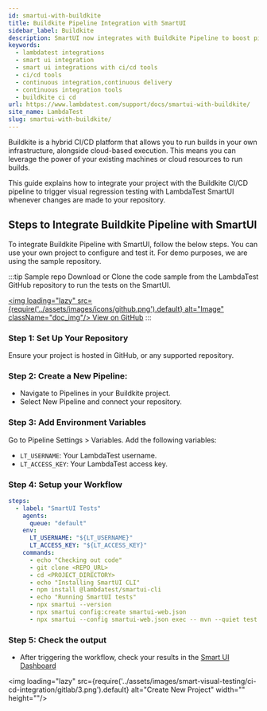 ```yaml
---
id: smartui-with-buildkite
title: Buildkite Pipeline Integration with SmartUI
sidebar_label: Buildkite
description: SmartUI now integrates with Buildkite Pipeline to boost pipeline delivery. Perform automated cross browser testing with SmartUI to seamlessly providing 10000+ real browsers running through machines.
keywords:
  - lambdatest integrations
  - smart ui integration
  - smart ui integrations with ci/cd tools
  - ci/cd tools
  - continuous integration,continuous delivery
  - continuous integration tools
  - buildkite ci cd
url: https://www.lambdatest.com/support/docs/smartui-with-buildkite/
site_name: LambdaTest
slug: smartui-with-buildkite/
---
```


<script type="application/ld+json"
      dangerouslySetInnerHTML={{ __html: JSON.stringify({
       "@context": "https://schema.org",
        "@type": "BreadcrumbList",
        "itemListElement": [{
          "@type": "ListItem",
          "position": 1,
          "name": "LambdaTest",
          "item": "https://www.lambdatest.com"
        },{
          "@type": "ListItem",
          "position": 2,
          "name": "Support",
          "item": "https://www.lambdatest.com/support/docs/"
        },{
          "@type": "ListItem",
          "position": 3,
          "name": "Buildkite Integration",
          "item": "https://www.lambdatest.com/support/docs/smartui-with-buildkite/"
        }]
      })
    }}
></script>
Buildkite is a hybrid CI/CD platform that allows you to run builds in your own infrastructure, alongside cloud-based execution. This means you can leverage the power of your existing machines or cloud resources to run builds.

This guide explains how to integrate your project with the Buildkite CI/CD pipeline to trigger visual regression testing with LambdaTest SmartUI whenever changes are made to your repository.

## Steps to Integrate Buildkite Pipeline with SmartUI
To integrate Buildkite Pipeline with SmartUI, follow the below steps. You can use your own project to configure and test it. For demo purposes, we are using the sample repository.

:::tip Sample repo
Download or Clone the code sample from the LambdaTest GitHub repository to run the tests on the SmartUI.

<a href="https://github.com/amanchopra1905/smartui-ci-cd-integrations" target="_blank" className="github__anchor"><img loading="lazy" src={require('../assets/images/icons/github.png').default} alt="Image" className="doc_img"/> View on GitHub</a>
:::

### Step 1: Set Up Your Repository
Ensure your project is hosted in GitHub, or any supported repository.

### Step 2: Create a New Pipeline:

- Navigate to Pipelines in your Buildkite project.
- Select New Pipeline and connect your repository.

### Step 3: Add Environment Variables

Go to Pipeline Settings > Variables. Add the following variables:
- `LT_USERNAME`: Your LambdaTest username.
- `LT_ACCESS_KEY`: Your LambdaTest access key.

### Step 4: Setup your Workflow

```yaml title="pipeline.yml"
steps:
  - label: "SmartUI Tests"
    agents:
      queue: "default"
    env:
      LT_USERNAME: "${LT_USERNAME}"
      LT_ACCESS_KEY: "${LT_ACCESS_KEY}"
    commands:
      - echo "Checking out code"
      - git clone <REPO_URL>
      - cd <PROJECT_DIRECTORY>
      - echo "Installing SmartUI CLI"
      - npm install @lambdatest/smartui-cli
      - echo "Running SmartUI tests"
      - npx smartui --version
      - npx smartui config:create smartui-web.json
      - npx smartui --config smartui-web.json exec -- mvn --quiet test -D suite=sdk-cloud.xml
```

### Step 5: Check the output

- After triggering the workflow, check your results in the [Smart UI Dashboard](https://smartui.lambdatest.com/projects)

<img loading="lazy" src={require('../assets/images/smart-visual-testing/ci-cd-integration/gitlab/3.png').default} alt="Create New Project" width="" height=""/>